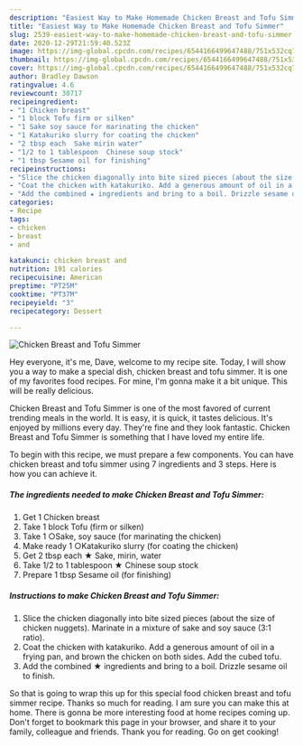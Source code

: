 ```yaml
---
description: "Easiest Way to Make Homemade Chicken Breast and Tofu Simmer"
title: "Easiest Way to Make Homemade Chicken Breast and Tofu Simmer"
slug: 2539-easiest-way-to-make-homemade-chicken-breast-and-tofu-simmer
date: 2020-12-29T21:59:40.523Z
image: https://img-global.cpcdn.com/recipes/6544166499647488/751x532cq70/chicken-breast-and-tofu-simmer-recipe-main-photo.jpg
thumbnail: https://img-global.cpcdn.com/recipes/6544166499647488/751x532cq70/chicken-breast-and-tofu-simmer-recipe-main-photo.jpg
cover: https://img-global.cpcdn.com/recipes/6544166499647488/751x532cq70/chicken-breast-and-tofu-simmer-recipe-main-photo.jpg
author: Bradley Dawson
ratingvalue: 4.6
reviewcount: 30717
recipeingredient:
- "1 Chicken breast"
- "1 block Tofu firm or silken"
- "1 Sake soy sauce for marinating the chicken"
- "1 Katakuriko slurry for coating the chicken"
- "2 tbsp each  Sake mirin water"
- "1/2 to 1 tablespoon  Chinese soup stock"
- "1 tbsp Sesame oil for finishing"
recipeinstructions:
- "Slice the chicken diagonally into bite sized pieces (about the size of chicken nuggets). Marinate in a mixture of sake and soy sauce (3:1 ratio)."
- "Coat the chicken with katakuriko. Add a generous amount of oil in a frying pan, and brown the chicken on both sides. Add the cubed tofu."
- "Add the combined ★ ingredients and bring to a boil. Drizzle sesame oil to finish."
categories:
- Recipe
tags:
- chicken
- breast
- and

katakunci: chicken breast and 
nutrition: 191 calories
recipecuisine: American
preptime: "PT25M"
cooktime: "PT37M"
recipeyield: "3"
recipecategory: Dessert

---
```



![Chicken Breast and Tofu Simmer](https://img-global.cpcdn.com/recipes/6544166499647488/751x532cq70/chicken-breast-and-tofu-simmer-recipe-main-photo.jpg)

Hey everyone, it's me, Dave, welcome to my recipe site. Today, I will show you a way to make a special dish, chicken breast and tofu simmer. It is one of my favorites food recipes. For mine, I'm gonna make it a bit unique. This will be really delicious.

Chicken Breast and Tofu Simmer is one of the most favored of current trending meals in the world. It is easy, it is quick, it tastes delicious. It's enjoyed by millions every day. They're fine and they look fantastic. Chicken Breast and Tofu Simmer is something that I have loved my entire life.




To begin with this recipe, we must prepare a few components. You can have chicken breast and tofu simmer using 7 ingredients and 3 steps. Here is how you can achieve it.

<!--inarticleads1-->

##### The ingredients needed to make Chicken Breast and Tofu Simmer:

1. Get 1 Chicken breast
1. Take 1 block Tofu (firm or silken)
1. Take 1 ○Sake, soy sauce (for marinating the chicken)
1. Make ready 1 ○Katakuriko slurry (for coating the chicken)
1. Get 2 tbsp each ★ Sake, mirin, water
1. Take 1/2 to 1 tablespoon ★ Chinese soup stock
1. Prepare 1 tbsp Sesame oil (for finishing)




<!--inarticleads2-->

##### Instructions to make Chicken Breast and Tofu Simmer:

1. Slice the chicken diagonally into bite sized pieces (about the size of chicken nuggets). Marinate in a mixture of sake and soy sauce (3:1 ratio).
1. Coat the chicken with katakuriko. Add a generous amount of oil in a frying pan, and brown the chicken on both sides. Add the cubed tofu.
1. Add the combined ★ ingredients and bring to a boil. Drizzle sesame oil to finish.




So that is going to wrap this up for this special food chicken breast and tofu simmer recipe. Thanks so much for reading. I am sure you can make this at home. There is gonna be more interesting food at home recipes coming up. Don't forget to bookmark this page in your browser, and share it to your family, colleague and friends. Thank you for reading. Go on get cooking!
